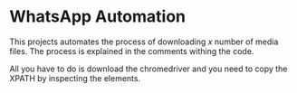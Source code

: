 # WhatsApp Automation 
This projects automates the process of downloading *x* number of media files. 
The process is explained in the comments withing the code. 

All you have to do is download the chromedriver and you need to copy the XPATH by inspecting the elements. 

